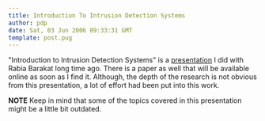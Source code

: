 ```yaml
---
title: Introduction To Intrusion Detection Systems
author: pdp
date: Sat, 03 Jun 2006 09:33:31 GMT
template: post.pug
---
```


"Introduction to Intrusion Detection Systems" is a [presentation](/files/2006/06/introduction-to-intrusion-detection-systems.swf) I did with Rabia Barakat long time ago. There is a paper as well that will be available online as soon as I find it. Although, the depth of the research is not obvious from this presentation, a lot of effort had been put into this work.

**NOTE** Keep in mind that some of the topics covered in this presentation might be a little bit outdated.
